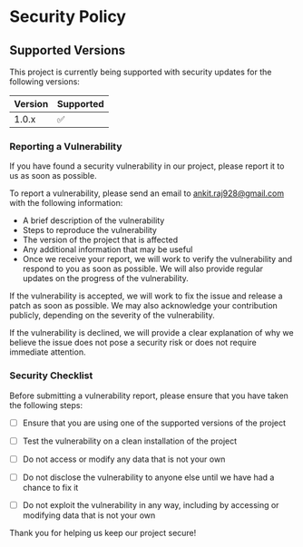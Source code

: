 # Security Policy

## Supported Versions

This project is currently being supported with security updates for the following versions:

| Version | Supported          |
| ------- | ------------------ |
| 1.0.x   | :white_check_mark: |

### Reporting a Vulnerability

If you have found a security vulnerability in our project, please report it to us as soon as possible.

To report a vulnerability, please send an email to ankit.raj928@gmail.com with the following information:

- A brief description of the vulnerability
- Steps to reproduce the vulnerability
- The version of the project that is affected
- Any additional information that may be useful
- Once we receive your report, we will work to verify the vulnerability and respond to you as soon as possible. We will also provide regular updates on the progress of the vulnerability.

If the vulnerability is accepted, we will work to fix the issue and release a patch as soon as possible. We may also acknowledge your contribution publicly, depending on the severity of the vulnerability.

If the vulnerability is declined, we will provide a clear explanation of why we believe the issue does not pose a security risk or does not require immediate attention.

### Security Checklist
Before submitting a vulnerability report, please ensure that you have taken the following steps:

- [ ] Ensure that you are using one of the supported versions of the project
- [ ] Test the vulnerability on a clean installation of the project
- [ ] Do not access or modify any data that is not your own
- [ ] Do not disclose the vulnerability to anyone else until we have had a chance to fix it
- [ ] Do not exploit the vulnerability in any way, including by accessing or modifying data that is not your own


Thank you for helping us keep our project secure!
